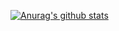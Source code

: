 [![Anurag's github stats](https://github-readme-stats.vercel.app/api?username=spianmo&theme=dark)](https://github.com/anuraghazra/github-readme-stats)
